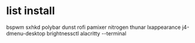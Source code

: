 # list install 

bspwm
sxhkd
polybar
dunst
rofi
pamixer
nitrogen
thunar
lxappearance
j4-dmenu-desktop
brightnessctl
alacritty --terminal